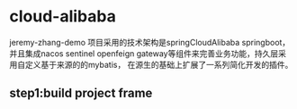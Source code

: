 # cloud-alibaba
jeremy-zhang-demo
项目采用的技术架构是springCloudAlibaba springboot，并且集成nacos sentinel openfeign gateway等组件来完善业务功能，持久层采用自定义基于来源的的mybatis，
在源生的基础上扩展了一系列简化开发的插件。
## step1:build project frame  
